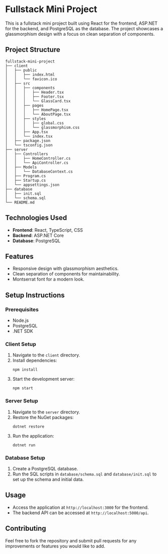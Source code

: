 # Fullstack Mini Project

This is a fullstack mini project built using React for the frontend, ASP.NET for the backend, and PostgreSQL as the database. The project showcases a glassmorphism design with a focus on clean separation of components.

## Project Structure

```
fullstack-mini-project
├── client
│   ├── public
│   │   ├── index.html
│   │   └── favicon.ico
│   ├── src
│   │   ├── components
│   │   │   ├── Header.tsx
│   │   │   ├── Footer.tsx
│   │   │   └── GlassCard.tsx
│   │   ├── pages
│   │   │   ├── HomePage.tsx
│   │   │   └── AboutPage.tsx
│   │   ├── styles
│   │   │   ├── global.css
│   │   │   └── glassmorphism.css
│   │   ├── App.tsx
│   │   └── index.tsx
│   ├── package.json
│   └── tsconfig.json
├── server
│   ├── Controllers
│   │   ├── HomeController.cs
│   │   └── ApiController.cs
│   ├── Models
│   │   └── DatabaseContext.cs
│   ├── Program.cs
│   ├── Startup.cs
│   └── appsettings.json
├── database
│   ├── init.sql
│   └── schema.sql
└── README.md
```

## Technologies Used

- **Frontend**: React, TypeScript, CSS
- **Backend**: ASP.NET Core
- **Database**: PostgreSQL

## Features

- Responsive design with glassmorphism aesthetics.
- Clean separation of components for maintainability.
- Montserrat font for a modern look.

## Setup Instructions

### Prerequisites

- Node.js
- PostgreSQL
- .NET SDK

### Client Setup

1. Navigate to the `client` directory.
2. Install dependencies:
   ```
   npm install
   ```
3. Start the development server:
   ```
   npm start
   ```

### Server Setup

1. Navigate to the `server` directory.
2. Restore the NuGet packages:
   ```
   dotnet restore
   ```
3. Run the application:
   ```
   dotnet run
   ```

### Database Setup

1. Create a PostgreSQL database.
2. Run the SQL scripts in `database/schema.sql` and `database/init.sql` to set up the schema and initial data.

## Usage

- Access the application at `http://localhost:3000` for the frontend.
- The backend API can be accessed at `http://localhost:5000/api`.

## Contributing

Feel free to fork the repository and submit pull requests for any improvements or features you would like to add.